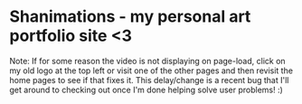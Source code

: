# Shanimations - my personal art portfolio site <3 

Note: If for some reason the video is not displaying on page-load, click on my old logo at the top left or
visit one of the other pages and then revisit the home pages to see if that fixes it.
This delay/change is a recent bug that I'll get around to checking out 
once I'm done helping solve user problems! :)
